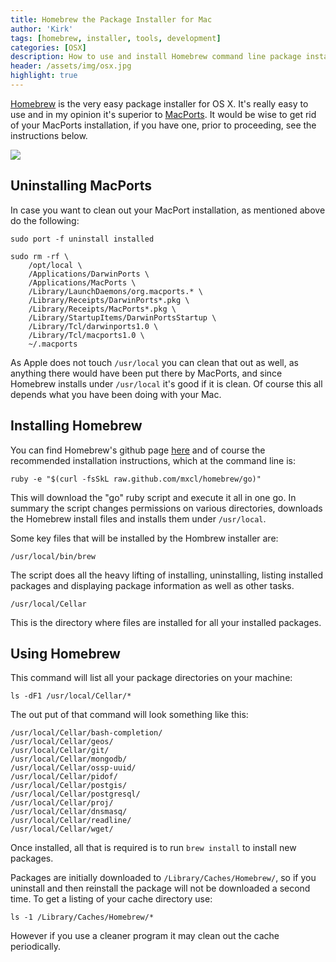 ```yaml
---
title: Homebrew the Package Installer for Mac
author: 'Kirk'
tags: [homebrew, installer, tools, development]
categories: [OSX]
description: How to use and install Homebrew command line package installer.
header: /assets/img/osx.jpg
highlight: true
---
```

[Homebrew](http://brew.sh) is the very easy package installer for OS X. It's really easy to use and in my opinion it's superior to [MacPorts](http://macports.org). It would be wise to get rid of your MacPorts installation, if you have one, prior to proceeding, see the instructions below.

![][BeerImage]

## Uninstalling MacPorts
In case you want to clean out your MacPort installation, as mentioned above do the following:

    sudo port -f uninstall installed

    sudo rm -rf \
        /opt/local \
        /Applications/DarwinPorts \
        /Applications/MacPorts \
        /Library/LaunchDaemons/org.macports.* \
        /Library/Receipts/DarwinPorts*.pkg \
        /Library/Receipts/MacPorts*.pkg \
        /Library/StartupItems/DarwinPortsStartup \
        /Library/Tcl/darwinports1.0 \
        /Library/Tcl/macports1.0 \
        ~/.macports

As Apple does not touch `/usr/local` you can clean that out as well, as anything there would have been put there by MacPorts, and since Homebrew installs under `/usr/local` it's good if it is clean. Of course this all depends what you have been doing with your Mac.

## Installing Homebrew

You can find Homebrew's github page [here](https://github.com/mxcl/homebrew) and of course the recommended installation instructions, which at the command line is:

    ruby -e "$(curl -fsSkL raw.github.com/mxcl/homebrew/go)"

 This will download the "go" ruby script and execute it all in one go. In summary the script changes permissions on various directories, downloads the Homebrew install files and installs them under `/usr/local`.

Some key files that will be installed by the Hombrew installer are:

    /usr/local/bin/brew

The script does all the heavy lifting of installing, uninstalling, listing installed packages and displaying package information as well as other tasks.

    /usr/local/Cellar

This is the directory where files are installed for all your installed packages.

## Using Homebrew
This command will list all your package directories on your machine:

    ls -dF1 /usr/local/Cellar/*

The out put of that command will look something like this:

    /usr/local/Cellar/bash-completion/
    /usr/local/Cellar/geos/
    /usr/local/Cellar/git/
    /usr/local/Cellar/mongodb/
    /usr/local/Cellar/ossp-uuid/
    /usr/local/Cellar/pidof/
    /usr/local/Cellar/postgis/
    /usr/local/Cellar/postgresql/
    /usr/local/Cellar/proj/
    /usr/local/Cellar/dnsmasq/
    /usr/local/Cellar/readline/
    /usr/local/Cellar/wget/

Once installed, all that is required is to run `brew install` to install new packages.

Packages are initially downloaded to `/Library/Caches/Homebrew/`, so if you uninstall and then reinstall the package will not be downloaded a second time. To get a listing of your cache directory use:

    ls -1 /Library/Caches/Homebrew/*

However if you use a cleaner program it may clean out the cache periodically.







[BeerImage]: /images/home-brew-image.png

